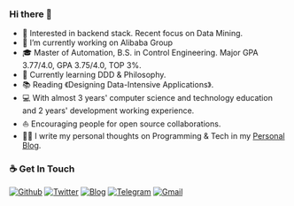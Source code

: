 ### Hi there 👋

<!--
**AUGUSTRUSH8/AUGUSTRUSH8** is a ✨ _special_ ✨ repository because its `README.md` (this file) appears on your GitHub profile.

Here are some ideas to get you started:

- 🔭 I’m currently working on ...
- 🌱 I’m currently learning ...
- 👯 I’m looking to collaborate on ...
- 🤔 I’m looking for help with ...
- 💬 Ask me about ...
- 📫 How to reach me: ...
- 😄 Pronouns: ...
- ⚡ Fun fact: ...
-->

* 🧐   Interested in backend stack. Recent focus on Data Mining.
* 💼   I’m currently working on Alibaba Group
* 🎓   Master of Automation, B.S. in Control Engineering. Major GPA 3.77/4.0, GPA 3.75/4.0, TOP 3%.
* 🌱   Currently learning DDD & Philosophy.
* 📚   Reading 《Designing Data-Intensive Applications》.
* 💻   With almost 3 years' computer science and technology education and 2 years' development working experience.
* ⛵   Encouraging people for open source collaborations.
* ✍🏻   I write my personal thoughts on Programming & Tech in my [Personal Blog](https://blog.augustrush8.com).

### ☕ Get In Touch
[![Github](https://img.shields.io/badge/-Github-000?style=flat&logo=Github&logoColor=white)](https://github.com/augustrush8)
[![Twitter](https://img.shields.io/badge/-Twitter-blue?style=flat&logo=Twitter&logoColor=white)](https://twitter.com/tianhang12)
[![Blog](https://img.shields.io/badge/-Website-FCA121?style=flat&logo=java&logoColor=white)](https://blog.augustrush8.com/)
[![Telegram](https://img.shields.io/badge/-telegram-red?color=white&logo=telegram&logoColor=black)](https://t.me/deep_insight_blog)
[![Gmail](https://img.shields.io/badge/-Gmail-c14438?style=flat&logo=Gmail&logoColor=white)](mailto:643098432@qq.com)

